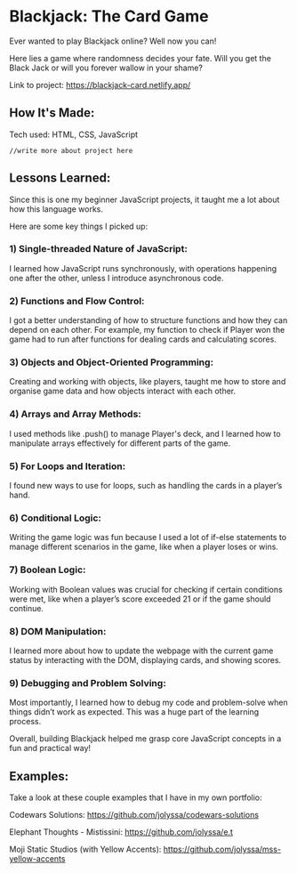 # Blackjack: The Card Game

Ever wanted to play Blackjack online? Well now you can!

Here lies a game where randomness decides your fate. Will you get the Black Jack or will you forever wallow in your shame? 

Link to project: https://blackjack-card.netlify.app/


## How It's Made:
Tech used: HTML, CSS, JavaScript

`//write more about project here`


## Lessons Learned:

Since this is one my beginner JavaScript projects, it taught me a lot about how this language works.

 Here are some key things I picked up:

### 1) Single-threaded Nature of JavaScript:

I learned how JavaScript runs synchronously, with operations happening one after the other, unless I introduce asynchronous code.


### 2) Functions and Flow Control:

I got a better understanding of how to structure functions and how they can depend on each other. For example, my function to check if Player won the game had to run after functions for dealing cards and calculating scores.


### 3) Objects and Object-Oriented Programming:

Creating and working with objects, like players, taught me how to store and organise game data and how objects interact with each other.


### 4) Arrays and Array Methods:

I used methods like .push() to manage Player's deck, and I learned how to manipulate arrays effectively for different parts of the game.


### 5) For Loops and Iteration:

I found new ways to use for loops, such as handling the cards in a player’s hand.


### 6) Conditional Logic:

Writing the game logic was fun because I used a lot of if-else statements to manage different scenarios in the game, like when a player loses or wins.


### 7) Boolean Logic:

Working with Boolean values was crucial for checking if certain conditions were met, like when a player’s score exceeded 21 or if the game should continue.


### 8) DOM Manipulation:

I learned more about how to update the webpage with the current game status by interacting with the DOM, displaying cards, and showing scores.


### 9) Debugging and Problem Solving:

Most importantly, I learned how to debug my code and problem-solve when things didn’t work as expected. This was a huge part of the learning process.

Overall, building Blackjack helped me grasp core JavaScript concepts in a fun and practical way!

## Examples:
Take a look at these couple examples that I have in my own portfolio:

Codewars Solutions: https://github.com/jolyssa/codewars-solutions

Elephant Thoughts - Mistissini: https://github.com/jolyssa/e.t

Moji Static Studios (with Yellow Accents): https://github.com/jolyssa/mss-yellow-accents
